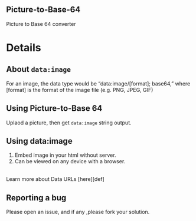 ## Picture-to-Base-64
Picture to Base 64 converter

# Details

## About `data:image`
For an image, the data type would be “data:image/[format]; base64,” where [format] is the format of the image file (e.g. PNG, JPEG, GIF)

## Using Picture-to-Base 64
Uplaod a picture, then get `data:image` string output.

## Using data:image
1. Embed image in your html without server.
2. Can be viewed on any device with a browser.
<br>
Learn more about Data URLs [here][def]

## Reporting a bug
Please open an issue, and if any ,please fork your solution.





[def]: https://developer.mozilla.org/en-US/docs/Web/HTTP/Basics_of_HTTP/Data_URLs